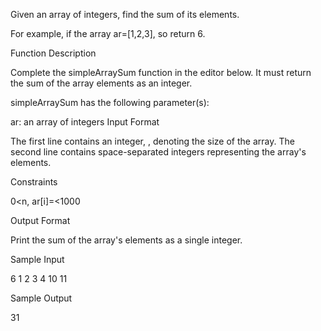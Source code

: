 Given an array of integers, find the sum of its elements.

For example, if the array ar=[1,2,3], so return 6.

Function Description

Complete the simpleArraySum function in the editor below. It must return the sum of the array elements as an integer.

simpleArraySum has the following parameter(s):

ar: an array of integers
Input Format

The first line contains an integer, , denoting the size of the array.
The second line contains  space-separated integers representing the array's elements.

Constraints

0<n, ar[i]=<1000

Output Format

Print the sum of the array's elements as a single integer.

Sample Input

6
1 2 3 4 10 11

Sample Output

31